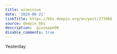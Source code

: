 ```yaml
---
title: wineissue
date: '2024-06-21'
linkTitle: https://bbs.deepin.org/en/post/273966
source: deepin_bbs
description:  giuseppe00 
disable_comments: true
---
```

Yesterday 
